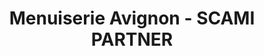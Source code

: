 ---
title: "Menuiserie Avignon - SCAMI PARTNER"
url: /verquieres/menuiserie-avignon-scami-partner/
shop: Dorfladen
---